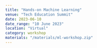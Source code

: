 ```yaml
---
title: "Hands-on Machine Learning"
venue: "Tech Education Summit"
date: 2023-06-10
date_range: "10 June 2023"
location: "Virtual"
category: workshop
materials: "/materials/ml-workshop.zip"
---
```

